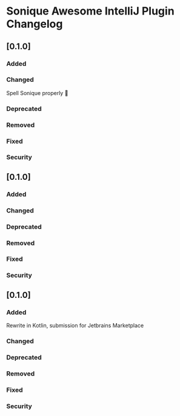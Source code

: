 <!-- Keep a Changelog guide -> https://keepachangelog.com -->

# Sonique Awesome IntelliJ Plugin Changelog

## [0.1.0]
### Added

### Changed
Spell Sonique properly :facepalm:

### Deprecated

### Removed

### Fixed

### Security
## [0.1.0]
### Added

### Changed

### Deprecated

### Removed

### Fixed

### Security
## [0.1.0]
### Added
Rewrite in Kotlin, submission for Jetbrains Marketplace 

### Changed

### Deprecated

### Removed

### Fixed

### Security

